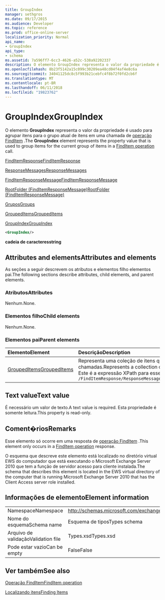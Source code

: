 ```yaml
---
title: GroupIndex
manager: sethgros
ms.date: 09/17/2015
ms.audience: Developer
ms.topic: reference
ms.prod: office-online-server
localization_priority: Normal
api_name:
- GroupIndex
api_type:
- schema
ms.assetid: 7a596ff7-6cc3-4626-a52c-538a92202337
description: O elemento GroupIndex representa o valor da propriedade é usado para agrupar itens para o grupo atual de itens em uma chamada de operação FindItem.
ms.openlocfilehash: 8b23f5142a15c099c30209ea48cd04f4af4e8c6a
ms.sourcegitcommit: 34041125dc8c5f993b21cebfc4f8b72f0fd2cb6f
ms.translationtype: MT
ms.contentlocale: pt-BR
ms.lasthandoff: 06/11/2018
ms.locfileid: "19823762"
---
```

# <a name="groupindex"></a><span data-ttu-id="dc116-103">GroupIndex</span><span class="sxs-lookup"><span data-stu-id="dc116-103">GroupIndex</span></span>

<span data-ttu-id="dc116-104">O elemento **GroupIndex** representa o valor da propriedade é usado para agrupar itens para o grupo atual de itens em uma chamada de [operação FindItem](finditem-operation.md) .</span><span class="sxs-lookup"><span data-stu-id="dc116-104">The **GroupIndex** element represents the property value that is used to group items for the current group of items in a [FindItem operation](finditem-operation.md) call.</span></span> 
  
[<span data-ttu-id="dc116-105">FindItemResponse</span><span class="sxs-lookup"><span data-stu-id="dc116-105">FindItemResponse</span></span>](finditemresponse.md)
  
[<span data-ttu-id="dc116-106">ResponseMessages</span><span class="sxs-lookup"><span data-stu-id="dc116-106">ResponseMessages</span></span>](responsemessages.md)
  
[<span data-ttu-id="dc116-107">FindItemResponseMessage</span><span class="sxs-lookup"><span data-stu-id="dc116-107">FindItemResponseMessage</span></span>](finditemresponsemessage.md)
  
[<span data-ttu-id="dc116-108">RootFolder (FindItemResponseMessage)</span><span class="sxs-lookup"><span data-stu-id="dc116-108">RootFolder (FindItemResponseMessage)</span></span>](rootfolder-finditemresponsemessage.md)
  
[<span data-ttu-id="dc116-109">Grupos</span><span class="sxs-lookup"><span data-stu-id="dc116-109">Groups</span></span>](groups.md)
  
[<span data-ttu-id="dc116-110">GroupedItems</span><span class="sxs-lookup"><span data-stu-id="dc116-110">GroupedItems</span></span>](groupeditems.md)
  
[<span data-ttu-id="dc116-111">GroupIndex</span><span class="sxs-lookup"><span data-stu-id="dc116-111">GroupIndex</span></span>](groupindex.md)
  
```xml
<GroupIndex/>
```

 <span data-ttu-id="dc116-112">**cadeia de caracteres**</span><span class="sxs-lookup"><span data-stu-id="dc116-112">**string**</span></span>
## <a name="attributes-and-elements"></a><span data-ttu-id="dc116-113">Attributes and elements</span><span class="sxs-lookup"><span data-stu-id="dc116-113">Attributes and elements</span></span>

<span data-ttu-id="dc116-114">As seções a seguir descrevem os atributos e elementos filho elementos pai.</span><span class="sxs-lookup"><span data-stu-id="dc116-114">The following sections describe attributes, child elements, and parent elements.</span></span>
  
### <a name="attributes"></a><span data-ttu-id="dc116-115">Atributos</span><span class="sxs-lookup"><span data-stu-id="dc116-115">Attributes</span></span>

<span data-ttu-id="dc116-116">Nenhum.</span><span class="sxs-lookup"><span data-stu-id="dc116-116">None.</span></span>
  
### <a name="child-elements"></a><span data-ttu-id="dc116-117">Elementos filho</span><span class="sxs-lookup"><span data-stu-id="dc116-117">Child elements</span></span>

<span data-ttu-id="dc116-118">Nenhum.</span><span class="sxs-lookup"><span data-stu-id="dc116-118">None.</span></span>
  
### <a name="parent-elements"></a><span data-ttu-id="dc116-119">Elementos pai</span><span class="sxs-lookup"><span data-stu-id="dc116-119">Parent elements</span></span>

|<span data-ttu-id="dc116-120">**Elemento**</span><span class="sxs-lookup"><span data-stu-id="dc116-120">**Element**</span></span>|<span data-ttu-id="dc116-121">**Descrição**</span><span class="sxs-lookup"><span data-stu-id="dc116-121">**Description**</span></span>|
|:-----|:-----|
|[<span data-ttu-id="dc116-122">GroupedItems</span><span class="sxs-lookup"><span data-stu-id="dc116-122">GroupedItems</span></span>](groupeditems.md) <br/> |<span data-ttu-id="dc116-123">Representa uma coleção de itens que são o resultado de uma [operação FindItem](finditem-operation.md) de agrupada de chamadas.</span><span class="sxs-lookup"><span data-stu-id="dc116-123">Represents a collection of items that are the result of a grouped [FindItem operation](finditem-operation.md) call.</span></span>  <br/> <span data-ttu-id="dc116-124">Este é a expressão XPath para esse elemento:</span><span class="sxs-lookup"><span data-stu-id="dc116-124">The following is the XPath expression to this element:</span></span>  <br/>  `/FindItemResponse/ResponseMessages/FindItemResponseMessage/RootFolder/Groups/GroupedItems[i]` <br/> |
   
## <a name="text-value"></a><span data-ttu-id="dc116-125">Text value</span><span class="sxs-lookup"><span data-stu-id="dc116-125">Text value</span></span>

<span data-ttu-id="dc116-126">É necessário um valor de texto.</span><span class="sxs-lookup"><span data-stu-id="dc116-126">A text value is required.</span></span> <span data-ttu-id="dc116-127">Esta propriedade é somente leitura.</span><span class="sxs-lookup"><span data-stu-id="dc116-127">This property is read-only.</span></span>
  
## <a name="remarks"></a><span data-ttu-id="dc116-128">Coment�rios</span><span class="sxs-lookup"><span data-stu-id="dc116-128">Remarks</span></span>

<span data-ttu-id="dc116-129">Esse elemento só ocorre em uma resposta de [operação FindItem](finditem-operation.md) .</span><span class="sxs-lookup"><span data-stu-id="dc116-129">This element only occurs in a [FindItem operation](finditem-operation.md) response.</span></span> 
  
<span data-ttu-id="dc116-130">O esquema que descreve este elemento está localizado no diretório virtual EWS do computador que está executando o Microsoft Exchange Server 2010 que tem a função de servidor acesso para cliente instalada.</span><span class="sxs-lookup"><span data-stu-id="dc116-130">The schema that describes this element is located in the EWS virtual directory of the computer that is running Microsoft Exchange Server 2010 that has the Client Access server role installed.</span></span>
  
## <a name="element-information"></a><span data-ttu-id="dc116-131">Informações de elemento</span><span class="sxs-lookup"><span data-stu-id="dc116-131">Element information</span></span>

|||
|:-----|:-----|
|<span data-ttu-id="dc116-132">Namespace</span><span class="sxs-lookup"><span data-stu-id="dc116-132">Namespace</span></span>  <br/> |http://schemas.microsoft.com/exchange/services/2006/types  <br/> |
|<span data-ttu-id="dc116-133">Nome do esquema</span><span class="sxs-lookup"><span data-stu-id="dc116-133">Schema name</span></span>  <br/> |<span data-ttu-id="dc116-134">Esquema de tipos</span><span class="sxs-lookup"><span data-stu-id="dc116-134">Types schema</span></span>  <br/> |
|<span data-ttu-id="dc116-135">Arquivo de validação</span><span class="sxs-lookup"><span data-stu-id="dc116-135">Validation file</span></span>  <br/> |<span data-ttu-id="dc116-136">Types.xsd</span><span class="sxs-lookup"><span data-stu-id="dc116-136">Types.xsd</span></span>  <br/> |
|<span data-ttu-id="dc116-137">Pode estar vazio</span><span class="sxs-lookup"><span data-stu-id="dc116-137">Can be empty</span></span>  <br/> |<span data-ttu-id="dc116-138">False</span><span class="sxs-lookup"><span data-stu-id="dc116-138">False</span></span>  <br/> |
   
## <a name="see-also"></a><span data-ttu-id="dc116-139">Ver também</span><span class="sxs-lookup"><span data-stu-id="dc116-139">See also</span></span>



[<span data-ttu-id="dc116-140">Operação FindItem</span><span class="sxs-lookup"><span data-stu-id="dc116-140">FindItem operation</span></span>](finditem-operation.md)


[<span data-ttu-id="dc116-141">Localizando itens</span><span class="sxs-lookup"><span data-stu-id="dc116-141">Finding Items</span></span>](http://msdn.microsoft.com/library/63af1f9c-464b-4fca-9ae3-3d60f24ca93c%28Office.15%29.aspx)

